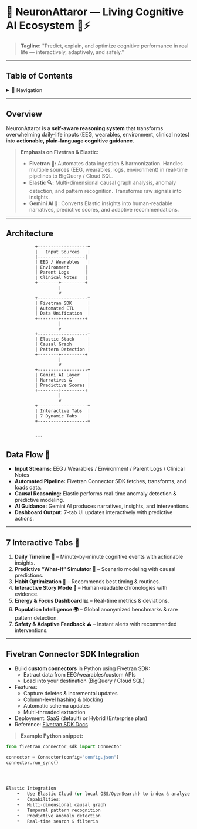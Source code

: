 # 🌟 NeuronAttaror — Living Cognitive AI Ecosystem 🧠⚡

> **Tagline:** "Predict, explain, and optimize cognitive performance in real life — interactively, adaptively, and safely."

---

## Table of Contents
<details>
<summary>📂 Navigation</summary>

1. [Overview](#overview)
2. [Architecture](#architecture)
3. [Data Flow](#data-flow)
4. [7 Interactive Tabs](#7-interactive-tabs)
5. [Fivetran Connector SDK Integration](#fivetran-connector-sdk-integration)
6. [Elastic Integration](#elastic-integration)
7. [How to Run](#how-to-run)
8. [Usage & Examples](#usage--examples)
9. [AI-Driven Guidance](#ai-driven-guidance)
10. [Safety & Feedback](#safety--feedback)
11. [License & Credits](#license--credits)

</details>

---

## Overview
NeuronAttaror is a **self-aware reasoning system** that transforms overwhelming daily-life inputs (EEG, wearables, environment, clinical notes) into **actionable, plain-language cognitive guidance**.  

> **Emphasis on Fivetran & Elastic:**  
> - **Fivetran 🔗:** Automates data ingestion & harmonization. Handles multiple sources (EEG, wearables, logs, environment) in real-time pipelines to BigQuery / Cloud SQL.  
> - **Elastic 🔍:** Multi-dimensional causal graph analysis, anomaly detection, and pattern recognition. Transforms raw signals into insights.  
> - **Gemini AI 🤖:** Converts Elastic insights into human-readable narratives, predictive scores, and adaptive recommendations.

---

## Architecture


               +-------------------+
               |   Input Sources   |
               |------------------|
               | EEG / Wearables   |
               | Environment      |
               | Parent Logs      |
               | Clinical Notes   |
               +--------+---------+
                        |
                        v
               +-------------------+
               | Fivetran SDK      |
               | Automated ETL     |
               | Data Unification  |
               +--------+---------+
                        |
                        v
               +-------------------+
               | Elastic Stack     |
               | Causal Graph      |
               | Pattern Detection |
               +--------+---------+
                        |
                        v
               +-------------------+
               | Gemini AI Layer   |
               | Narratives &      |
               | Predictive Scores |
               +--------+---------+
                        |
                        v
               +-------------------+
               | Interactive Tabs  |
               | 7 Dynamic Tabs    |
               +-------------------+


               ---

## Data Flow 🔁
- **Input Streams:** EEG / Wearables / Environment / Parent Logs / Clinical Notes  
- **Automated Pipeline:** Fivetran Connector SDK fetches, transforms, and loads data.  
- **Causal Reasoning:** Elastic performs real-time anomaly detection & predictive modeling.  
- **AI Guidance:** Gemini AI produces narratives, insights, and interventions.  
- **Dashboard Output:** 7-tab UI updates interactively with predictive actions.  

---

## 7 Interactive Tabs 🌟
1. **Daily Timeline 📅** – Minute-by-minute cognitive events with actionable insights.  
2. **Predictive “What-If” Simulator 🔮** – Scenario modeling with causal predictions.  
3. **Habit Optimization 🔧** – Recommends best timing & routines.  
4. **Interactive Story Mode 📖** – Human-readable chronologies with evidence.  
5. **Energy & Focus Dashboard 📊** – Real-time metrics & deviations.  
6. **Population Intelligence 🌍** – Global anonymized benchmarks & rare pattern detection.  
7. **Safety & Adaptive Feedback ⚠️** – Instant alerts with recommended interventions.  

---

## Fivetran Connector SDK Integration
- Build **custom connectors** in Python using Fivetran SDK:  
  - Extract data from EEG/wearables/custom APIs  
  - Load into your destination (BigQuery / Cloud SQL)  
- Features:
  - Capture deletes & incremental updates  
  - Column-level hashing & blocking  
  - Automatic schema updates  
  - Multi-threaded extraction  
- Deployment: SaaS (default) or Hybrid (Enterprise plan)  
- Reference: [Fivetran SDK Docs](https://fivetran.com/docs)

> **Example Python snippet:**
```python
from fivetran_connector_sdk import Connector

connector = Connector(config="config.json")
connector.run_sync()




Elastic Integration
	•	Use Elastic Cloud (or local OSS/OpenSearch) to index & analyze unified data.
	•	Capabilities:
	•	Multi-dimensional causal graph
	•	Temporal pattern recognition
	•	Predictive anomaly detection
	•	Real-time search & filterin




